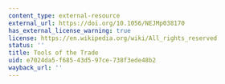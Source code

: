 ```yaml
---
content_type: external-resource
external_url: https://doi.org/10.1056/NEJMp038170
has_external_license_warning: true
license: https://en.wikipedia.org/wiki/All_rights_reserved
status: ''
title: Tools of the Trade
uid: e7024da5-f685-43d5-97ce-738f3ede48b2
wayback_url: ''
---
```

